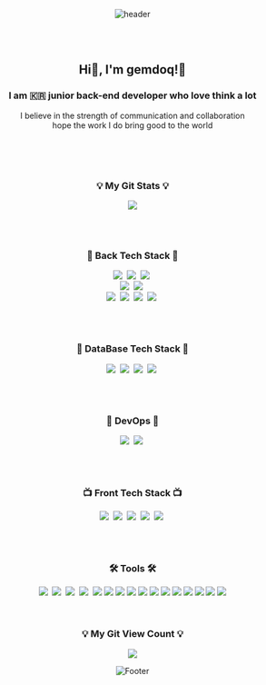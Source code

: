 <div align="center">
  
  ![header](https://capsule-render.vercel.app/api?type=cylinder&color=gradient&customColorList=1,2,3&height=150&section=header&text=HelloWorld!&fontSize=80&animation=twinkling)
  
  <br>
  <br>
  
  <h2 align="center"> Hi👋, I'm gemdoq!🤗</h2>
  <h3 align="center">I am 🇰🇷 junior back-end developer who love think a lot</h3>
  
  <p align="center">
    I believe in the strength of communication and collaboration<br/>
    hope the work I do bring good to the world<br/><br/>
  </p>

  <br>
  <br>
  
  <h3 align="center">💡 My Git Stats 💡</h3>
  
  <p align="center">
    <a href="https://github.com/gemdoq">
      <img align="center" src="https://github-readme-stats.vercel.app/api?username=gemdoq&hide=contribs,prs&hide_title=true&show_icons=true&include_all_commits=true&theme=nord" />
    </a>
  </p>
  
  <br>
  <br>
  
  <h3 align="center">🍳 Back Tech Stack 🍳</h3>
  
  <p align="center">
    <img src="https://img.shields.io/badge/Spring-6DB33F?style=for-the-badge&logo=Spring&logoColor=white"/>&nbsp
    <img src="https://img.shields.io/badge/Spring Boot-6DB33F?style=for-the-badge&logo=Spring Boot&logoColor=white"/>&nbsp
    <img src="https://img.shields.io/badge/Spring Security-6DB33F?style=for-the-badge&logo=Spring Security&logoColor=white"/>&nbsp
    <br>
    <img src="https://img.shields.io/badge/java-007396?style=for-the-badge&logo=java&logoColor=white"/>&nbsp
    <img src="https://img.shields.io/badge/Gradle-02303A?style=for-the-badge&logo=Gradle&logoColor=white"/>&nbsp
    <br>
    <img src="https://img.shields.io/badge/ES6-ffb13b?style=for-the-badge&logo=javascript&logoColor=white"/>&nbsp
    <img src="https://img.shields.io/badge/TypeScript-005571?style=for-the-badge&logo=ts-node&logoColor=white"/>&nbsp
    <img src="https://img.shields.io/badge/NodeJS-11B48A?style=for-the-badge&logo=Node.js&logoColor=white"/>&nbsp
    <img src="https://img.shields.io/badge/Express-00599C?style=for-the-badge&logo=express&logoColor=white"/>&nbsp
  </p>
   
  <br>
  <br>
   
  <h3 align="center">💽 DataBase Tech Stack 💽</h3>
   
  <p align="center">
    <img src="https://img.shields.io/badge/MySql-E6B91E?style=for-the-badge&logo=MySql&logoColor=white"/>&nbsp
    <img src="https://img.shields.io/badge/Maria-00599C?style=for-the-badge&logo=mariadb&logoColor=white"/>&nbsp
    <img src="https://img.shields.io/badge/MongoDB-3766AB?style=for-the-badge&logo=mongodb&logoColor=white"/>&nbsp
    <img src="https://img.shields.io/badge/Sequelize-A8B9CC?style=for-the-badge&logo=Sequelize&logoColor=white"/>&nbsp
  </p>
  
  <br>
  <br>
   
  <h3 align="center">📎 DevOps 📎</h3>
  
  <p align="center">
    <img src="https://img.shields.io/badge/Docker-DB3552?style=for-the-badge&logo=Docker&logoColor=white"/>&nbsp
    <img src="https://img.shields.io/badge/aws-333664?style=for-the-badge&logo=amazon-aws&logoColor=white"/>&nbsp
  </p>

  <br>
  <br>
   
  <h3 align="center">📺 Front Tech Stack 📺</h3>
  
  <p align="center">
    <img src="https://img.shields.io/badge/css-1572B6?style=for-the-badge&logo=css3&logoColor=white"/>&nbsp
    <img src="https://img.shields.io/badge/ejs-00599C?style=for-the-badge&logo=AzurePipelines&logoColor=white"/>&nbsp
    <img src="https://img.shields.io/badge/HTML-00599C?style=for-the-badge&logo=html5&logoColor=white"/>&nbsp
    <img src="https://img.shields.io/badge/Flutter-ffb13b?style=for-the-badge&logo=Flutter&logoColor=white"/>&nbsp
    <img src="https://img.shields.io/badge/React-005571?style=for-the-badge&logo=React&logoColor=white"/>&nbsp
  </p>
  
  <br>
  <br>
  
  <h3 align="center">🛠 Tools 🛠</h3>
  
  <p align="center">
    <img src="https://img.shields.io/badge/Visual Studio Code-DB3552?style=for-the-badge&logo=visualstudiocode&logoColor=white"/>&nbsp
    <img src="https://img.shields.io/badge/Eclipse IDE-11B48A?style=for-the-badge&logo=css3&logoColor=white"/>&nbsp
    <img src="https://img.shields.io/badge/Android Studio-00599C?style=for-the-badge&logo=css3&logoColor=white"/>&nbsp
    <img src="https://img.shields.io/badge/GitHub-333664?style=for-the-badge&logo=css3&logoColor=white"/>&nbsp

  <img src="https://img.shields.io/badge/AWS EC2-232f3e?style=for-the-badge&logo=Amazon AWS&logoColor=white">
  <img src="https://img.shields.io/badge/AWS RDS-232f3e?style=for-the-badge&logo=Amazon AWS&logoColor=white">

  <img src="https://img.shields.io/badge/JavaScript-323330?style=for-the-badge&logo=javascript&logoColor=F7DF1E">
  <img src="https://img.shields.io/badge/Bootstrap-563D7C?style=for-the-badge&logo=bootstrap&logoColor=white">
  
  <img src="https://img.shields.io/badge/Eclipse-2C2255?style=for-the-badge&logo=eclipse&logoColor=white">
  <img src="https://img.shields.io/badge/IntelliJ_IDEA-000000.svg?style=for-the-badge&logo=intellij-idea&logoColor=white">
  <img src="https://img.shields.io/badge/VSCode-0078D4?style=for-the-badge&logo=visual%20studio%20code&logoColor=white"> 
  <img src="https://img.shields.io/badge/Postman-FF6C37?style=for-the-badge&logo=Postman&logoColor=white">
  
  <img src="https://img.shields.io/badge/Notion-000000?style=for-the-badge&logo=notion&logoColor=white">
  <img src="https://img.shields.io/badge/Discord-5865F2?style=for-the-badge&logo=discord&logoColor=white">
  <img src="https://img.shields.io/badge/Slack-4A154B?style=for-the-badge&logo=slack&logoColor=white">
  <img src="https://img.shields.io/badge/Trello-0052CC?style=for-the-badge&logo=trello&logoColor=white">

</p>

<!--

<h3 align="center">💡 My Most Used Languages 💡</h3>
<p align="center">
  <a href="https://github.com/gemdoq">
    <img align="center" src="https://github-readme-stats.vercel.app/api/top-langs/?username=gemdoq&layout=compact&show_icons=true&show_owner=ture&hide_title=true&theme=nord&hide=Objective%2DC,c,scss,shell,ruby,dart,swift" />
  </a>
</p>

-->
<br>
<h3 align="center">💡 My Git View Count 💡</h3>
<p align="center">
<a href="https://hits.seeyoufarm.com"><img src="https://hits.seeyoufarm.com/api/count/incr/badge.svg?url=https%3A%2F%2Fgithub.com%2FEasy-Hwan&count_bg=%23747474&title_bg=%23393939&icon=git.svg&icon_color=%23FFFFFF&title=Git&edge_flat=false"/></a>
</p>
  
<!--START_SECTION:waka-->
<!--END_SECTION:waka-->

![Footer](https://capsule-render.vercel.app/api?type=waving&color=auto&height=100&section=footer)
